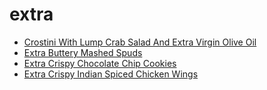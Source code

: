 # extra

 * [Crostini With Lump Crab Salad And Extra Virgin Olive Oil](index/c/crostini-with-lump-crab-salad-and-extra-virgin-olive-oil-241046.json)
 * [Extra Buttery Mashed Spuds](index/e/extra-buttery-mashed-spuds-51255540.json)
 * [Extra Crispy Chocolate Chip Cookies](index/e/extra-crispy-chocolate-chip-cookies.json)
 * [Extra Crispy Indian Spiced Chicken Wings](index/e/extra-crispy-indian-spiced-chicken-wings.json)
